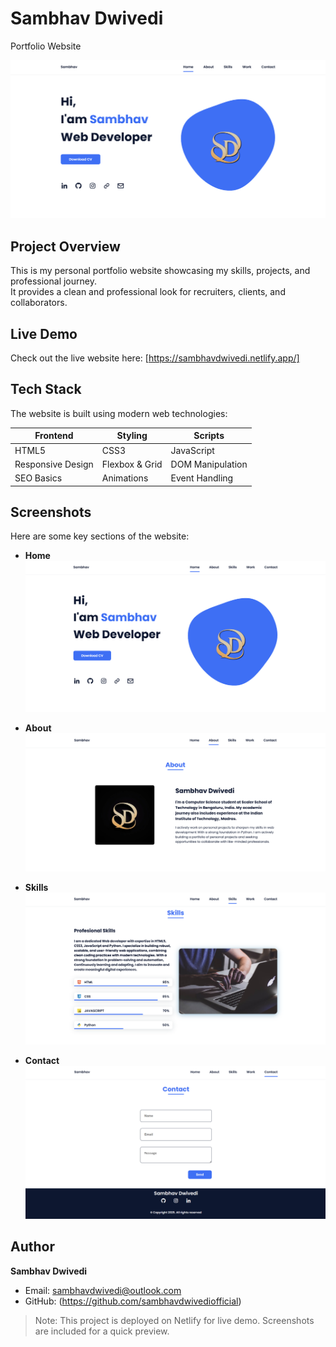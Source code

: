 # Sambhav Dwivedi 
Portfolio Website

![Home Screenshot](preview/home.png)

## Project Overview
This is my personal portfolio website showcasing my skills, projects, and professional journey.  
It provides a clean and professional look for recruiters, clients, and collaborators.

## Live Demo
Check out the live website here: [https://sambhavdwivedi.netlify.app/]

## Tech Stack
The website is built using modern web technologies:

| Frontend         | Styling         | Scripts           |
|------------------|-----------------|-------------------|
|      HTML5       |     CSS3        |    JavaScript     |
| Responsive Design| Flexbox & Grid  | DOM Manipulation  |
| SEO Basics       | Animations      | Event Handling    |

## Screenshots
Here are some key sections of the website:

- **Home**  
  ![Home Screenshot](preview/home.png)

- **About**  
  ![About Screenshot](preview/about.png)

- **Skills**  
  ![Skills Screenshot](preview/skills.png)

- **Contact**  
  ![Contact Screenshot](preview/contact.png)



## Author
**Sambhav Dwivedi**  
- Email: sambhavdwivedi@outlook.com
- GitHub: (https://github.com/sambhavdwivediofficial)  

> Note: This project is deployed on Netlify for live demo. Screenshots are included for a quick preview.
